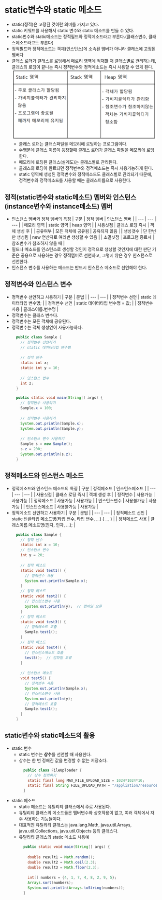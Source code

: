 # static변수와 static 메소드
- static(정적)은 고정된 것이란 의미를 가지고 있다.
- static 키워드를 사용해서 static 변수와 static 메소드를 만들 수 있다.
- static변수와 static메소드는 정적필드와 정적메소드라고 부른다.(클래스변수, 클래스메소드라고도 부른다)
- 정적필드와 정적메소드는 객체(인스턴스)에 소속된 멤버가 아니라 클래스에 고정된 멤버다
- 클래스 로더가 클래스를 로딩해서 메로리 영역에 적재할 때 클래스별로 관리하는데, 클래스의 로딩이 끝나는 즉시 정적변수와 정적메소드는 즉시 사용할 수 있게 된다.
  <kbd>![alt static영역과 heap영역](/images/java/static1.PNG)</kbd>
  * 클래스 로더는 클래스파일을 메모리에 로딩하는 프로그램이다.
  * 수행문에 클래스 이름이 등장할때 클래스 로더가 클래스 파일을 메모리에 로딩한다.
  * 메모리에 로딩된 클래스(설계도)는 클래스별로 관리된다.
  * 클래스의 로딩이 완료되면 정적변수와 정적메소드는 즉시 사용가능하게 된다.
  * static 영역에 생성된 정적변수와 정적메소드도 클래스별로 관리되기 때문에, 정적변수와 정적메소드를 사용할 때는 클래스이름으로 사용한다. 
  
## 정적(static변수와 static메소드) 멤버와 인스턴스(instance변수와 instance메소드) 멤버
- 인스턴스 멤버와 정적 멤버의 특징
  | 구분 | 정적 멤버 | 인스턴스 멤버 |
  | --- | --- | --- |
  | 메모리 영역 | static 영역 | heap 영역 |
  | 사용싯점 | 클래스 로딩 즉시 | 객체 생성 후 |
  | 공유여부 | 모든 객체에 공유됨 | 공유되지 않음 |
  | 생성갯수 | 단 한번만 생성됨 | new 연산자로 여러번 생성할 수 있음 |
  | 소멸싯점 | 프로그램 종료시 | 참조변수가 참조하지 않을 때 |
- 필드나 메소드를 인스턴스로 생성할 것인지 정적으로 생성할 것인지에 대한 판단 기준은 공용으로 사용하는 경우 정적멤버로 선언하고, 그렇지 않은 경우 인스턴스로 선언한다.
- 인스턴스 변수를 사용하는 메소드는 반드시 인스턴스 메소드로 선언해야 한다.
  
## 정적변수와 인스턴스 변수
- 정적변수 선언하고 사용하기 
  | 구분 | 문법 |
  | --- | --- |
  | 정적변수 선언 | static 데이터타입 변수명; |
  | 정적변수 선언 | static 데이터타입 변수명 = 값; |
  | 정적변수 사용 | 클래스이름.변수명 |  
- 정적변수는 클래스 변수다.
- 정적변수는 모든 객체에 공유된다.
- 정적변수는 객체 생성없이 사용가능하다.
  ```java
    public class Sample {
      // 정적변수 선언하기
      // static 데이터타입 변수명

      // 정적 변수
      static int x;
      static int y = 10;

      // 인스턴스 변수
      int z;
    }
  ```
  ```java
    public static void main(String[] args) {
      // 정적변수 사용하기
      Sample.x = 100;

      // 정적변수 사용하기
      System.out.println(Sample.x);
      System.out.println(Sample.y);

      // 인스턴스 변수 사용하기
      Sample s = new Sample();
      s.z = 200;
      System.out.println(s.z);
    }
  ```
## 정적메소드와 인스턴스 메소드
- 정적메소드와 인스턴스 메소드의 특징
  | 구분 | 정적메소드 | 인스턴스메소드 |
  | --- | --- | --- |
  | 사용싯점 | 클래스 로딩 즉시 | 객체 생성 후 |
  | 정적변수 | 사용가능 | 사용가능 |
  | 정적메소드 | 사용가능 | 사용가능 |
  | 인스턴스변수 | 사용불가능 | 사용가능 |
  | 인스턴스메소드 | 사용불가능 | 사용가능 |
- 정적메소드 선언하고 사용하기
  | 구분 | 문법 |
  | --- | --- |
  | 정적메소드 선언 | static 반환타입 메소드명(타입 변수, 타입 변수, ...) { ... } |
  | 정적메소드 사용 | 클래스이름.메소드명(인자, 인자, ...); |
  ```java 
    public class Sample {
      // 정적 변수
      static int x = 10;
      // 인스턴스 변수
      int y = 20;

      // 정적 메소드
      static void test1() {
        // 정적변수 사용
        System.out.println(Sample.x);
      }
      // 정적 메소드
      static void test2() {
        // 인스턴스변수 사용
        System.out.println(y);  // 컴파일 오류
      }
      // 정적 메소드
      static void test3() {
        // 정적메소드 호출
        Sample.test1();
      }
      // 정적 메소드
      static void test4() {
        // 인스턴스메소드 호출
        test5();  // 컴파일 오류
      }

      // 인스턴스 메소드
      void test5() {
        // 정적변수 사용
        System.out.println(Sample.x);
        // 인스턴스변수 사용
        System.out.println(y);
        // 정적메소드 호출
        Sample.test1();
      }
    }
  ```
## static변수와 static메소드의 활용
- static 변수
  * static 변수는 **상수**를 선언할 때 사용한다.
  * 상수는 한 번 정해진 값을 변경할 수 없는 저장소다.
    ```java
      public class FileUploader {
        // 상수 정의하기
        static final long MAX_FILE_UPLOAD_SIZE = 1024*1024*10;
        static final String FILE_UPLOAD_PATH = "/appliation/resources/images"
      }
    ```
- static 메소드
  * static 메소드는 유틸리티 클래스에서 주로 사용된다.
  * 유틸리티 클래스의 메소드들은 멤버변수와 상호작용이 없고, 여러 객체에서 자주 사용하는 기능들이다.
  * 대표적인 유틸리티 클래스는 java.lang.Math, java.util.Arrays, java.util.Collections, java.util.Objects 등의 클래스다.
  * 유틸리티 클래스의 static 메소드 사용예
    ```java
      public static void main(String[] args) {

        double result1 = Math.random();
        double result2 = Math.ceil(2.3);
        double result3 = Math.floor(2.3);

        int[] numbers = {4, 1, 7, 4, 8, 2, 9, 5};
        Arrays.sort(numbers);
        System.out.println(Arrays.toString(numbers));
      }
    ```
   
